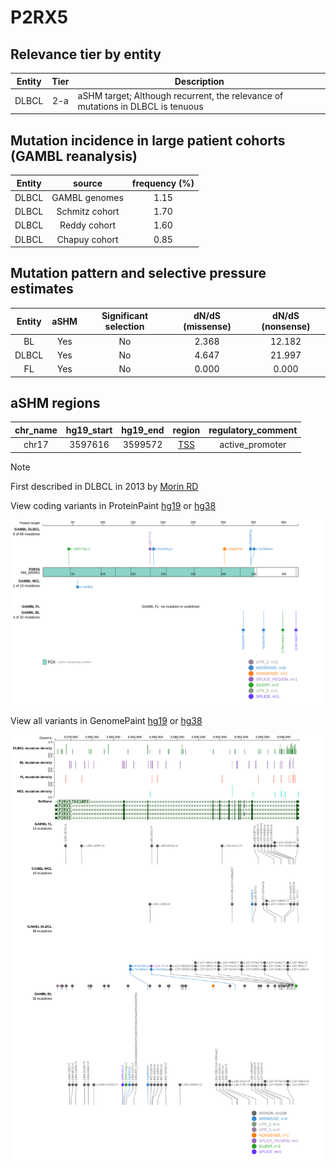 # P2RX5

## Relevance tier by entity

|Entity|Tier|Description                              |
|:------:|:----:|-----------------------------------------|
|DLBCL |2-a | aSHM target; Although recurrent, the relevance of mutations in DLBCL is tenuous |

## Mutation incidence in large patient cohorts (GAMBL reanalysis)

|Entity|source        |frequency (%)|
|:------:|:--------------:|:-------------:|
|DLBCL |GAMBL genomes |1.15         |
|DLBCL |Schmitz cohort|1.70         |
|DLBCL |Reddy cohort  |1.60         |
|DLBCL |Chapuy cohort |0.85         |

## Mutation pattern and selective pressure estimates

|Entity|aSHM|Significant selection|dN/dS (missense)|dN/dS (nonsense)|
|:------:|:----:|:---------------------:|:----------------:|:----------------:|
|BL    |Yes |No                   |2.368           |12.182          |
|DLBCL |Yes |No                   |4.647           |21.997          |
|FL    |Yes |No                   |0.000           | 0.000          |

## aSHM regions

|chr_name|hg19_start|hg19_end|region                                                                                  |regulatory_comment|
|:--------:|:----------:|:--------:|:----------------------------------------------------------------------------------------:|:------------------:|
|chr17   |3597616   |3599572 |[TSS](https://genome.ucsc.edu/s/rdmorin/GAMBL%20hg19?position=chr17%3A3597616%2D3599572)|active_promoter   |

> [!NOTE]
> First described in DLBCL in 2013 by [Morin RD](https://pubmed.ncbi.nlm.nih.gov/23699601)


View coding variants in ProteinPaint [hg19](https://www.bcgsc.ca/downloads/morinlab/GAMBL/test/genes/P2RX5_protein.html)  or [hg38](https://www.bcgsc.ca/downloads/morinlab/GAMBL/test/genes/P2RX5_protein_hg38.html)

![image](images/proteinpaint/P2RX5_NM_002561.svg)

View all variants in GenomePaint [hg19](https://www.bcgsc.ca/downloads/morinlab/GAMBL/test/genes/P2RX5.html)  or [hg38](https://www.bcgsc.ca/downloads/morinlab/GAMBL/test/genes/P2RX5_hg38.html)

![image](images/proteinpaint/P2RX5.svg)
